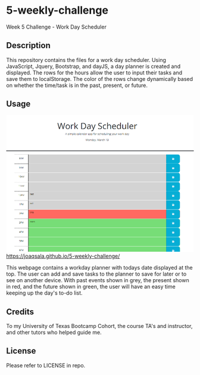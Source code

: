 # 5-weekly-challenge
Week 5 Challenge - Work Day Scheduler

## Description

This repository contains the files for a work day scheduler. Using JavaScript, Jquery, Bootstrap, and dayJS, a day planner is created and displayed. The rows for the hours allow the user to input their tasks and save them to localStorage. The color of the rows change dynamically based on whether the time/task is in the past, present, or future. 

## Usage

![Work day scheduler with some inputs](Assets/images/screenshot-challenge-5.png)
https://joaqsala.github.io/5-weekly-challenge/

This webpage contains a workday planner with todays date displayed at the top. The user can add and save tasks to the planner to save for later or to see on another device. With past events shown in grey, the present shown in red, and the future shown in green, the user will have an easy time keeping up the day's to-do list.


## Credits

To my University of Texas Bootcamp Cohort, the course TA's and instructor, and other tutors who helped guide me. 


## License

Please refer to LICENSE in repo.